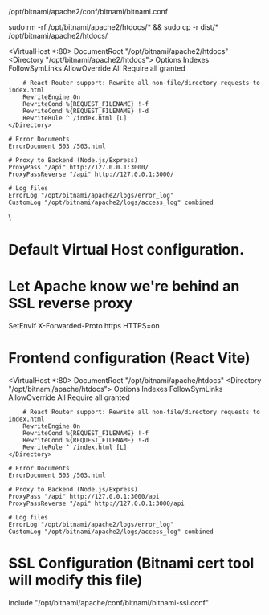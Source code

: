 
/opt/bitnami/apache2/conf/bitnami/bitnami.conf


sudo rm -rf /opt/bitnami/apache2/htdocs/* && sudo cp -r dist/* /opt/bitnami/apache2/htdocs/



<VirtualHost *:80>
    DocumentRoot "/opt/bitnami/apache2/htdocs"
    <Directory "/opt/bitnami/apache2/htdocs">
        Options Indexes FollowSymLinks
        AllowOverride All
        Require all granted

        # React Router support: Rewrite all non-file/directory requests to index.html
        RewriteEngine On
        RewriteCond %{REQUEST_FILENAME} !-f
        RewriteCond %{REQUEST_FILENAME} !-d
        RewriteRule ^ /index.html [L]
    </Directory>

    # Error Documents
    ErrorDocument 503 /503.html

    # Proxy to Backend (Node.js/Express)
    ProxyPass "/api" http://127.0.0.1:3000/
    ProxyPassReverse "/api" http://127.0.0.1:3000/

    # Log files
    ErrorLog "/opt/bitnami/apache2/logs/error_log"
    CustomLog "/opt/bitnami/apache2/logs/access_log" combined
</VirtualHost>
\



# Default Virtual Host configuration.

# Let Apache know we're behind an SSL reverse proxy
SetEnvIf X-Forwarded-Proto https HTTPS=on

# Frontend configuration (React Vite)
<VirtualHost *:80>
    DocumentRoot "/opt/bitnami/apache/htdocs"
    <Directory "/opt/bitnami/apache/htdocs">
        Options Indexes FollowSymLinks
        AllowOverride All
        Require all granted

        # React Router support: Rewrite all non-file/directory requests to index.html
        RewriteEngine On
        RewriteCond %{REQUEST_FILENAME} !-f
        RewriteCond %{REQUEST_FILENAME} !-d
        RewriteRule ^ /index.html [L]
    </Directory>

    # Error Documents
    ErrorDocument 503 /503.html

    # Proxy to Backend (Node.js/Express)
    ProxyPass "/api" http://127.0.0.1:3000/api
    ProxyPassReverse "/api" http://127.0.0.1:3000/api

    # Log files
    ErrorLog "/opt/bitnami/apache2/logs/error_log"
    CustomLog "/opt/bitnami/apache2/logs/access_log" combined
</VirtualHost>

# SSL Configuration (Bitnami cert tool will modify this file)
Include "/opt/bitnami/apache/conf/bitnami/bitnami-ssl.conf"



